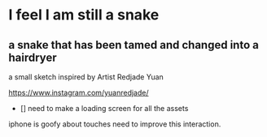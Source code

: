 # I feel I am still a snake 

## a snake that has been tamed and changed into a hairdryer 

a small sketch inspired by Artist Redjade Yuan

https://www.instagram.com/yuanredjade/


- [] need to make a loading screen for all the assets 

iphone is goofy about touches need to improve this interaction.